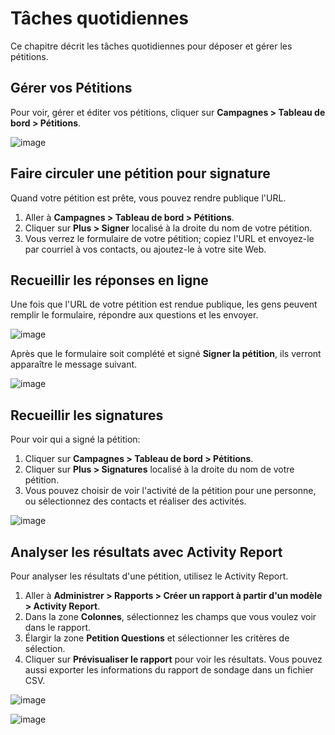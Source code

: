 Tâches quotidiennes
===================

Ce chapitre décrit les tâches quotidiennes pour déposer et gérer les pétitions.

Gérer vos Pétitions
-------------------

Pour voir, gérer et éditer vos pétitions, cliquer sur **Campagnes > Tableau de bord > Pétitions**.

![image](/img/petition_dashboard.png)

Faire circuler une pétition pour signature
------------------------------------------

Quand votre pétition est prête, vous pouvez rendre publique l'URL.

1.  Aller à **Campagnes > Tableau de bord > Pétitions**.
2.  Cliquer sur **Plus > Signer** localisé à la droite du nom de votre pétition.
3.  Vous verrez le formulaire de votre pétition; copiez l'URL et envoyez-le par courriel à vos contacts, ou ajoutez-le à votre site Web.

Recueillir les réponses en ligne
--------------------------------

Une fois que l'URL de votre pétition est rendue publique, les gens peuvent remplir le formulaire, répondre aux questions et les envoyer.

![image](/img/petition_signing.png)

Après que le formulaire soit complété et signé **Signer la pétition**, ils verront apparaître le message suivant.

![image](/img/petition_thankyou.png) 

Recueillir les signatures
-------------------------

Pour voir qui a signé la pétition:

1. Cliquer sur **Campagnes > Tableau de bord > Pétitions**.
2. Cliquer sur **Plus > Signatures** localisé à la droite du nom de votre pétition.
3. Vous pouvez choisir de voir l'activité de la pétition pour une personne, ou sélectionnez des contacts et réaliser des activités. 

![image](/img/petition_signatures_email.png)

Analyser les résultats avec Activity Report
-------------------------------------------

Pour analyser les résultats d'une pétition, utilisez le Activity Report.

1. Aller à **Administrer > Rapports > Créer un rapport à partir d'un modèle > Activity Report**.
2. Dans la zone **Colonnes**, sélectionnez les champs que vous voulez voir dans le rapport.
3. Élargir la zone **Petition Questions** et sélectionner les critères de sélection.
4. Cliquer sur **Prévisualiser le rapport** pour voir les résultats. Vous pouvez aussi exporter les informations du rapport de sondage dans un fichier CSV.

![image](/img/activity%20report%201.jpg) 


![image](/img/activity%20report%202.jpg) 
